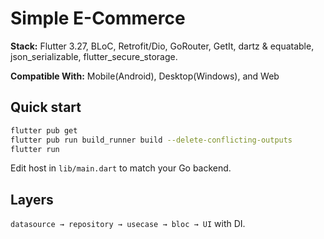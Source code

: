 # Simple E-Commerce

**Stack:** Flutter 3.27, BLoC, Retrofit/Dio, GoRouter, GetIt, dartz & equatable, json_serializable, flutter_secure_storage.

**Compatible With:** Mobile(Android), Desktop(Windows), and Web

## Quick start

```bash
flutter pub get
flutter pub run build_runner build --delete-conflicting-outputs
flutter run
```

Edit host in `lib/main.dart` to match your Go backend.

## Layers

`datasource → repository → usecase → bloc → UI` with DI.
